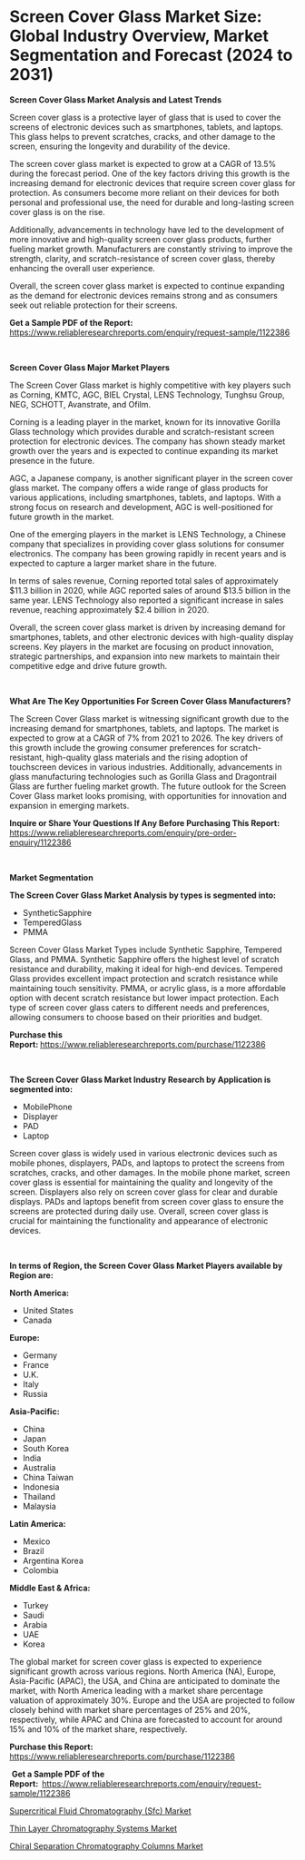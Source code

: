 <p><h1>Screen Cover Glass Market Size: Global Industry Overview, Market Segmentation and Forecast (2024 to 2031)</h1></p><p><strong>Screen Cover Glass Market Analysis and Latest Trends</strong></p>
<p><p>Screen cover glass is a protective layer of glass that is used to cover the screens of electronic devices such as smartphones, tablets, and laptops. This glass helps to prevent scratches, cracks, and other damage to the screen, ensuring the longevity and durability of the device.</p><p>The screen cover glass market is expected to grow at a CAGR of 13.5% during the forecast period. One of the key factors driving this growth is the increasing demand for electronic devices that require screen cover glass for protection. As consumers become more reliant on their devices for both personal and professional use, the need for durable and long-lasting screen cover glass is on the rise.</p><p>Additionally, advancements in technology have led to the development of more innovative and high-quality screen cover glass products, further fueling market growth. Manufacturers are constantly striving to improve the strength, clarity, and scratch-resistance of screen cover glass, thereby enhancing the overall user experience.</p><p>Overall, the screen cover glass market is expected to continue expanding as the demand for electronic devices remains strong and as consumers seek out reliable protection for their screens.</p></p>
<p><strong>Get a Sample PDF of the Report:&nbsp;</strong> <a href="https://www.reliableresearchreports.com/enquiry/request-sample/1122386">https://www.reliableresearchreports.com/enquiry/request-sample/1122386</a></p>
<p>&nbsp;</p>
<p><strong>Screen Cover Glass Major Market Players</strong></p>
<p><p>The Screen Cover Glass market is highly competitive with key players such as Corning, KMTC, AGC, BIEL Crystal, LENS Technology, Tunghsu Group, NEG, SCHOTT, Avanstrate, and Ofilm. </p><p>Corning is a leading player in the market, known for its innovative Gorilla Glass technology which provides durable and scratch-resistant screen protection for electronic devices. The company has shown steady market growth over the years and is expected to continue expanding its market presence in the future.</p><p>AGC, a Japanese company, is another significant player in the screen cover glass market. The company offers a wide range of glass products for various applications, including smartphones, tablets, and laptops. With a strong focus on research and development, AGC is well-positioned for future growth in the market.</p><p>One of the emerging players in the market is LENS Technology, a Chinese company that specializes in providing cover glass solutions for consumer electronics. The company has been growing rapidly in recent years and is expected to capture a larger market share in the future.</p><p>In terms of sales revenue, Corning reported total sales of approximately $11.3 billion in 2020, while AGC reported sales of around $13.5 billion in the same year. LENS Technology also reported a significant increase in sales revenue, reaching approximately $2.4 billion in 2020.</p><p>Overall, the screen cover glass market is driven by increasing demand for smartphones, tablets, and other electronic devices with high-quality display screens. Key players in the market are focusing on product innovation, strategic partnerships, and expansion into new markets to maintain their competitive edge and drive future growth.</p></p>
<p>&nbsp;</p>
<p><strong>What Are The Key Opportunities For Screen Cover Glass Manufacturers?</strong></p>
<p><p>The Screen Cover Glass market is witnessing significant growth due to the increasing demand for smartphones, tablets, and laptops. The market is expected to grow at a CAGR of 7% from 2021 to 2026. The key drivers of this growth include the growing consumer preferences for scratch-resistant, high-quality glass materials and the rising adoption of touchscreen devices in various industries. Additionally, advancements in glass manufacturing technologies such as Gorilla Glass and Dragontrail Glass are further fueling market growth. The future outlook for the Screen Cover Glass market looks promising, with opportunities for innovation and expansion in emerging markets.</p></p>
<p><strong>Inquire or Share Your Questions If Any Before Purchasing This Report:</strong> <a href="https://www.reliableresearchreports.com/enquiry/pre-order-enquiry/1122386">https://www.reliableresearchreports.com/enquiry/pre-order-enquiry/1122386</a></p>
<p>&nbsp;</p>
<p><strong>Market Segmentation</strong></p>
<p><strong>The Screen Cover Glass Market Analysis by types is segmented into:</strong></p>
<p><ul><li>SyntheticSapphire</li><li>TemperedGlass</li><li>PMMA</li></ul></p>
<p><p>Screen Cover Glass Market Types include Synthetic Sapphire, Tempered Glass, and PMMA. Synthetic Sapphire offers the highest level of scratch resistance and durability, making it ideal for high-end devices. Tempered Glass provides excellent impact protection and scratch resistance while maintaining touch sensitivity. PMMA, or acrylic glass, is a more affordable option with decent scratch resistance but lower impact protection. Each type of screen cover glass caters to different needs and preferences, allowing consumers to choose based on their priorities and budget.</p></p>
<p><strong>Purchase this Report:&nbsp;</strong><a href="https://www.reliableresearchreports.com/purchase/1122386">https://www.reliableresearchreports.com/purchase/1122386</a></p>
<p>&nbsp;</p>
<p><strong>The Screen Cover Glass Market Industry Research by Application is segmented into:</strong></p>
<p><ul><li>MobilePhone</li><li>Displayer</li><li>PAD</li><li>Laptop</li></ul></p>
<p><p>Screen cover glass is widely used in various electronic devices such as mobile phones, displayers, PADs, and laptops to protect the screens from scratches, cracks, and other damages. In the mobile phone market, screen cover glass is essential for maintaining the quality and longevity of the screen. Displayers also rely on screen cover glass for clear and durable displays. PADs and laptops benefit from screen cover glass to ensure the screens are protected during daily use. Overall, screen cover glass is crucial for maintaining the functionality and appearance of electronic devices.</p></p>
<p>&nbsp;</p>
<p><strong>In terms of Region, the Screen Cover Glass Market Players available by Region are:</strong></p>
<p>
    <p> <strong> North America: </strong>
        <ul>
            <li>United States</li>
            <li>Canada</li>
        </ul>
        </p> 
    <p> <strong> Europe: </strong>
        <ul>
            <li>Germany</li>
            <li>France</li>
            <li>U.K.</li>
            <li>Italy</li>
            <li>Russia</li>
        </ul>
        </p> 
    <p> <strong> Asia-Pacific: </strong>
        <ul>
            <li>China</li>
            <li>Japan</li>
            <li>South Korea</li>
            <li>India</li>
            <li>Australia</li>
            <li>China Taiwan</li>
            <li>Indonesia</li>
            <li>Thailand</li>
            <li>Malaysia</li>
        </ul>
        </p> 
    <p> <strong> Latin America: </strong>
        <ul>
            <li>Mexico</li>
            <li>Brazil</li>
            <li>Argentina Korea</li>
            <li>Colombia</li>
        </ul>
        </p> 
    <p> <strong> Middle East & Africa: </strong>
        <ul>
            <li>Turkey</li>
            <li>Saudi</li>
            <li>Arabia</li>
            <li>UAE</li>
            <li>Korea</li>
        </ul>
    </p>
    </p>
<p><p>The global market for screen cover glass is expected to experience significant growth across various regions. North America (NA), Europe, Asia-Pacific (APAC), the USA, and China are anticipated to dominate the market, with North America leading with a market share percentage valuation of approximately 30%. Europe and the USA are projected to follow closely behind with market share percentages of 25% and 20%, respectively, while APAC and China are forecasted to account for around 15% and 10% of the market share, respectively.</p></p>
<p><strong>Purchase this Report: </strong><a href="https://www.reliableresearchreports.com/purchase/1122386">https://www.reliableresearchreports.com/purchase/1122386</a></p>
<p>&nbsp;<strong>Get a Sample PDF of the Report:&nbsp;&nbsp;</strong><a href="https://www.reliableresearchreports.com/enquiry/request-sample/1122386">https://www.reliableresearchreports.com/enquiry/request-sample/1122386</a></p>
<p><strong></strong></p>
<p><p><a href="https://view.publitas.com/reportprime-1/supercritical-fluid-chromatography-sfc-market-research-report-provides-critical-insights-that-can-help-shape-business-development-and-investment-strategies/">Supercritical Fluid Chromatography (Sfc) Market</a></p><p><a href="https://view.publitas.com/reportprime-1/thin-layer-chromatography-systems-market-furnish-information-about-market-size-market-share-market-dynamics-and-projections-spanning-from-2023-to-2030/">Thin Layer Chromatography Systems Market</a></p><p><a href="https://view.publitas.com/reportprime-1/decoding-the-chiral-separation-chromatography-columns-market-a-deep-dive-into-the-latest-market-trends-market-segmentation-and-competitive-analysis/">Chiral Separation Chromatography Columns Market</a></p></p>